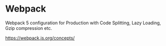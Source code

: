 # Webpack
Webpack 5 configuration for Production with Code Splitting, Lazy Loading, Gzip compression etc.


https://webpack.js.org/concepts/
